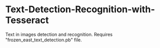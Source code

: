 # Text-Detection-Recognition-with-Tesseract
Text in images detection and recognition. Requires "frozen_east_text_detection.pb" file.
